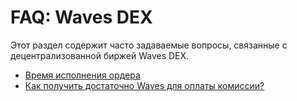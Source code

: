 # FAQ: Waves DEX

Этот раздел содержит часто задаваемые вопросы, связанные с децентрализованной биржей Waves DEX.

* [Время исполнения ордера](waves-dex/order-time.md)
* [Как получить достаточно Waves для оплаты комиссии?](waves-client/frequently-asked-questions-faq/waves-dex/enough-waves.md)
